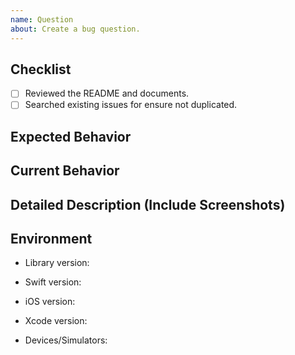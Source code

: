 ```yaml
---
name: Question
about: Create a bug question.
---
```


## Checklist

- [ ] Reviewed the README and documents.  
- [ ] Searched existing issues for ensure not duplicated.  

## Expected Behavior

## Current Behavior

## Detailed Description (Include Screenshots)

## Environment

- Library version:

- Swift version:

- iOS version:

- Xcode version:

- Devices/Simulators:
